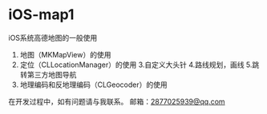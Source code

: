 # iOS-map1
iOS系统高德地图的一般使用

1. 地图（MKMapView）的使用
2. 定位（CLLocationManager）的使用
3.自定义大头针
4.路线规划，画线
5.跳转第三方地图导航
6. 地理编码和反地理编码（CLGeocoder）的使用

在开发过程中，如有问题请与我联系。
邮箱：2877025939@qq.com
